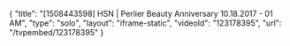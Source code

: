 {
    "title": "[1508443598] HSN | Perlier Beauty Anniversary 10.18.2017 - 01 AM",
    "type": "solo",
    "layout": "iframe-static",
    "videoId": "123178395",
    "url": "\/tvpembed\/123178395"
}